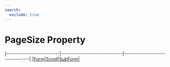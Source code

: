 ```yaml
---
search:
  exclude: true
---
```


<h1 class="heading"><span class="name">PageSize Property</span></h1>

|--------------------------|------------------------------|--------------------------------|
|[Form](../objects/form.md)|[Scroll](../objects/scroll.md)|[SubForm](../objects/subform.md)|
